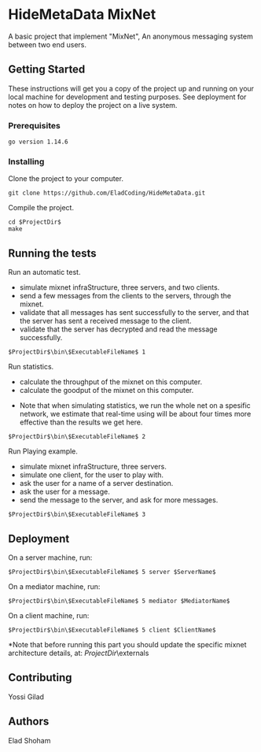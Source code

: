 # HideMetaData MixNet

A basic project that implement "MixNet", An anonymous messaging system between two end users.

## Getting Started

These instructions will get you a copy of the project up and running on your local machine for development and testing purposes. See deployment for notes on how to deploy the project on a live system.

### Prerequisites

```
go version 1.14.6
```

### Installing

Clone the project to your computer.

```
git clone https://github.com/EladCoding/HideMetaData.git
```

Compile the project.

```
cd $ProjectDir$
make
```

## Running the tests

Run an automatic test.
- simulate mixnet infraStructure, three servers, and two clients.
- send a few messages from the clients to the servers, through the mixnet.
- validate that all messages has sent successfully to the server, and that the server has sent a received message to the client.
- validate that the server has decrypted and read the message successfully.

```
$ProjectDir$\bin\$ExecutableFileName$ 1
```

Run statistics.
- calculate the throughput of the mixnet on this computer.
- calculate the goodput of the mixnet on this computer.
* Note that when simulating statistics, we run the whole net on a spesific network,
we estimate that real-time using will be about four times more effective than the results we get here.

```
$ProjectDir$\bin\$ExecutableFileName$ 2
```

Run Playing example.
- simulate mixnet infraStructure, three servers.
- simulate one client, for the user to play with.
- ask the user for a name of a server destination.
- ask the user for a message.
- send the message to the server, and ask for more messages.

```
$ProjectDir$\bin\$ExecutableFileName$ 3
```

## Deployment

On a server machine, run:

```
$ProjectDir$\bin\$ExecutableFileName$ 5 server $ServerName$
```

On a mediator machine, run:

```
$ProjectDir$\bin\$ExecutableFileName$ 5 mediator $MediatorName$
```


On a client machine, run:

```
$ProjectDir$\bin\$ExecutableFileName$ 5 client $ClientName$
```


*Note that before running this part you should update the specific mixnet architecture details, at:
$ProjectDir$\externals

## Contributing

Yossi Gilad

## Authors

Elad Shoham
